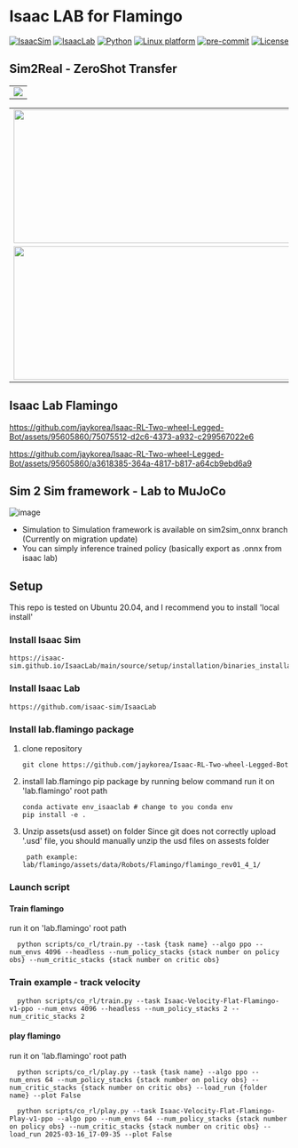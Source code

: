# Isaac LAB for Flamingo

[![IsaacSim](https://img.shields.io/badge/IsaacSim-4.5-silver.svg)](https://docs.omniverse.nvidia.com/isaacsim/latest/overview.html)
[![IsaacLab](https://img.shields.io/badge/Lab-2.0.0-silver)](https://isaac-orbit.github.io/orbit/)
[![Python](https://img.shields.io/badge/python-3.10-blue.svg)](https://docs.python.org/3/whatsnew/3.10.html)
[![Linux platform](https://img.shields.io/badge/platform-linux--64-orange.svg)](https://releases.ubuntu.com/20.04/)
[![pre-commit](https://img.shields.io/badge/pre--commit-enabled-brightgreen?logo=pre-commit&logoColor=white)](https://pre-commit.com/)
[![License](https://img.shields.io/badge/license-MIT-yellow.svg)](https://opensource.org/license/mit)

## Sim2Real - ZeroShot Transfer
<table>
    <td><img src="https://github.com/user-attachments/assets/fdf8c6c4-4400-4d55-a046-4557bc14e3fb"/></td>
</table>
<table>
  <tr>
    <td><img src="https://github.com/user-attachments/assets/8f9f990d-e8e9-400a-82b2-1131ff73f891" width="520" height="240"/></td>
    <td><img src="https://github.com/user-attachments/assets/93c6b187-4680-435e-800a-9e6d3d570d13" width="520" height="240"/></td>
  </tr>
  <tr>
    <td><img src="https://github.com/user-attachments/assets/9991ff73-5b3e-4d10-9b63-548197f18e54" width="520" height="240"/></td>
    <td><img src="https://github.com/user-attachments/assets/545fd258-1add-499a-8c62-520e113a951b" width="520" height="240"/></td>
  </tr>
</table>


## Isaac Lab Flamingo

https://github.com/jaykorea/Isaac-RL-Two-wheel-Legged-Bot/assets/95605860/75075512-d2c6-4373-a932-c299567022e6

https://github.com/jaykorea/Isaac-RL-Two-wheel-Legged-Bot/assets/95605860/a3618385-364a-4817-b817-a64cb9ebd6a9


## Sim 2 Sim framework - Lab to MuJoCo
![image](https://github.com/jaykorea/Isaac-RL-Two-wheel-Legged-Bot/assets/95605860/c242590d-b1d4-427e-8f52-4190cafc38e9)

- Simulation to Simulation framework is available on sim2sim_onnx branch (Currently on migration update)
- You can simply inference trained policy (basically export as .onnx from isaac lab)

## Setup
This repo is tested on Ubuntu 20.04, and I recommend you to install 'local install'
### Install Isaac Sim
  ```
  https://isaac-sim.github.io/IsaacLab/main/source/setup/installation/binaries_installation.html
  ```
### Install Isaac Lab
  ```
  https://github.com/isaac-sim/IsaacLab
  ```

### Install lab.flamingo package
1. clone repository
   ```
   git clone https://github.com/jaykorea/Isaac-RL-Two-wheel-Legged-Bot
   ```
2. install lab.flamingo pip package by running below command
   run it on 'lab.flamingo' root path
   ```
   conda activate env_isaaclab # change to you conda env
   pip install -e .
   ```
4. Unzip assets(usd asset) on folder
   Since git does not correctly upload '.usd' file, you should manually unzip the usd files on assests folder
   ```
    path example: lab/flamingo/assets/data/Robots/Flamingo/flamingo_rev01_4_1/
   ```

### Launch script
#### Train flamingo
  run it on 'lab.flamingo' root path
  ```
    python scripts/co_rl/train.py --task {task name} --algo ppo --num_envs 4096 --headless --num_policy_stacks {stack number on policy obs} --num_critic_stacks {stack number on critic obs}
  ```
### Train example - track velocity
  ```
    python scripts/co_rl/train.py --task Isaac-Velocity-Flat-Flamingo-v1-ppo --num_envs 4096 --headless --num_policy_stacks 2 --num_critic_stacks 2
  ```
#### play flamingo
  run it on 'lab.flamingo' root path
  ```
    python scripts/co_rl/play.py --task {task name} --algo ppo --num_envs 64 --num_policy_stacks {stack number on policy obs} --num_critic_stacks {stack number on critic obs} --load_run {folder name} --plot False
  ```
  ```
    python scripts/co_rl/play.py --task Isaac-Velocity-Flat-Flamingo-Play-v1-ppo --algo ppo --num_envs 64 --num_policy_stacks {stack number on policy obs} --num_critic_stacks {stack number on critic obs} --load_run 2025-03-16_17-09-35 --plot False
  ```
